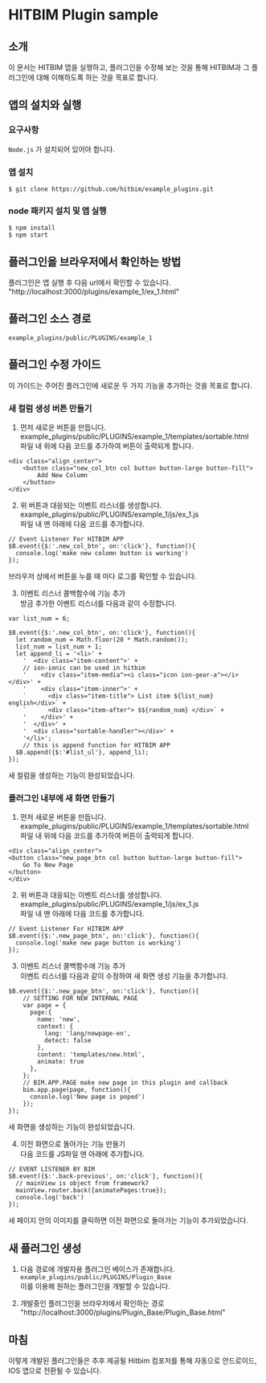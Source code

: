 # HITBIM Plugin sample

## 소개
이 문서는 HITBIM 앱을 실행하고, 플러그인을 수정해 보는 것을 통해 HITBIM과 그 플러그인에 대해 이해하도록 하는 것을 목표로 합니다.

## 앱의 설치와 실행

### 요구사항

`Node.js` 가 설치되어 있어야 합니다.

### 앱 설치
`$ git clone https://github.com/hitbim/example_plugins.git `

### node 패키지 설치 및 앱 실행

`$ npm install`  
`$ npm start`

## 플러그인을 브라우저에서 확인하는 방법

플러그인은 앱 실행 후 다음 url에서 확인할 수 있습니다.  
"http://localhost:3000/plugins/example_1/ex_1.html"

## 플러그인 소스 경로

`example_plugins/public/PLUGINS/example_1`

## 플러그인 수정 가이드

이 가이드는 주어진 플러그인에 새로운 두 가지 기능을 추가하는 것을 목표로 합니다.

### 새 컬럼 생성 버튼 만들기

1. 먼저 새로운 버튼을 만듭니다.  
example_plugins/public/PLUGINS/example_1/templates/sortable.html  
파일 내 </bim> 위에 다음 코드를 추가하여 버튼이 출력되게 합니다.

``` 
<div class="align_center">
    <button class="new_col_btn col button button-large button-fill">
        Add New Column
    </button>
</div>
```

2. 위 버튼과 대응되는 이벤트 리스너를 생성합니다.  
example_plugins/public/PLUGINS/example_1/js/ex_1.js  
파일 내 맨 아래에 다음 코드를 추가합니다.

```
// Event Listener For HITBIM APP
$B.event({$:'.new_col_btn', on:'click'}, function(){
  console.log('make new colomn button is working')
});
```

브라우저 상에서 버튼을 누를 때 마다 로그를 확인할 수 있습니다.

3. 이벤트 리스너 콜백함수에 기능 추가  
방금 추가한 이벤트 리스너를 다음과 같이 수정합니다.
```
var list_num = 6;

$B.event({$:'.new_col_btn', on:'click'}, function(){
  let random_num = Math.floor(20 * Math.random());
  list_num = list_num + 1;
  let append_li = '<li>' +
    '  <div class="item-content">' +
    // ion-ionic can be used in hitbim
    '    <div class="item-media"><i class="icon ion-gear-a"></i></div>' +
    '    <div class="item-inner">' +
    `      <div class="item-title"> List item ${list_num} english</div>` +
    `      <div class="item-after"> $${random_num} </div>` +
    '    </div>' +
    '  </div>' +
    '  <div class="sortable-handler"></div>' +
    '</li>';
    // this is append function for HITBIM APP
  $B.append({$:'#list_ul'}, append_li);
});
```

새 컬럼을 생성하는 기능이 완성되었습니다.

### 플러그인 내부에 새 화면 만들기

1. 먼저 새로운 버튼을 만듭니다.  
example_plugins/public/PLUGINS/example_1/templates/sortable.html  
파일 내 </bim> 위에 다음 코드를 추가하여 버튼이 출력되게 합니다.

``` 
<div class="align_center">
<button class="new_page_btn col button button-large button-fill">
    Go To New Page
</button>
</div>
```

2. 위 버튼과 대응되는 이벤트 리스너를 생성합니다.  
example_plugins/public/PLUGINS/example_1/js/ex_1.js  
파일 내 맨 아래에 다음 코드를 추가합니다.

```
// Event Listener For HITBIM APP
$B.event({$:'.new_page_btn', on:'click'}, function(){
  console.log('make new page button is working')
});
```

3. 이벤트 리스너 콜백함수에 기능 추가  
이벤트 리스너를 다음과 같이 수정하여 새 화면 생성 기능을 추가합니다.
```
$B.event({$:'.new_page_btn', on:'click'}, function(){
    // SETTING FOR NEW INTERNAL PAGE
    var page = {
      page:{
        name: 'new',
        context: {
          lang: 'lang/newpage-en',
          detect: false
        },
        content: 'templates/new.html',
        animate: true
      },
    };
    // BIM.APP.PAGE make new page in this plugin and callback
    bim.app.page(page, function(){
      console.log('New page is poped')
    });
});
```

새 화면을 생성하는 기능이 완성되었습니다.

4. 이전 화면으로 돌아가는 기능 만들기  
다음 코드를 JS파일 맨 아래에 추가합니다.
```
// EVENT LISTENER BY BIM
$B.event({$:'.back-previous', on:'click'}, function(){
  // mainView is object from framework7
  mainView.router.back({animatePages:true});
  console.log('back')
});
```

새 페이지 안의 이미지를 클릭하면 이전 화면으로 돌아가는 기능이 추가되었습니다.

## 새 플러그인 생성

1. 다음 경로에 개발자용 플러그인 베이스가 존재합니다.  
`example_plugins/public/PLUGINS/Plugin_Base`  
이를 이용해 원하는 플러그인을 개발할 수 있습니다.  

2. 개발중인 플러그인을 브라우저에서 확인하는 경로  
"http://localhost:3000/plugins/Plugin_Base/Plugin_Base.html"

## 마침

이렇게 개발된 플러그인들은 추후 제공될 Hitbim 컴포저를 통해 자동으로 안드로이드, IOS 앱으로 전환될 수 있습니다.  
